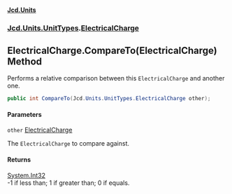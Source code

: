 #### [Jcd.Units](index.md 'index')
### [Jcd.Units.UnitTypes](Jcd.Units.UnitTypes.md 'Jcd.Units.UnitTypes').[ElectricalCharge](Jcd.Units.UnitTypes.ElectricalCharge.md 'Jcd.Units.UnitTypes.ElectricalCharge')

## ElectricalCharge.CompareTo(ElectricalCharge) Method

Performs a relative comparison between this `ElectricalCharge` and another one.

```csharp
public int CompareTo(Jcd.Units.UnitTypes.ElectricalCharge other);
```
#### Parameters

<a name='Jcd.Units.UnitTypes.ElectricalCharge.CompareTo(Jcd.Units.UnitTypes.ElectricalCharge).other'></a>

`other` [ElectricalCharge](Jcd.Units.UnitTypes.ElectricalCharge.md 'Jcd.Units.UnitTypes.ElectricalCharge')

The `ElectricalCharge` to compare against.

#### Returns
[System.Int32](https://docs.microsoft.com/en-us/dotnet/api/System.Int32 'System.Int32')  
-1 if less than; 1 if greater than; 0 if equals.